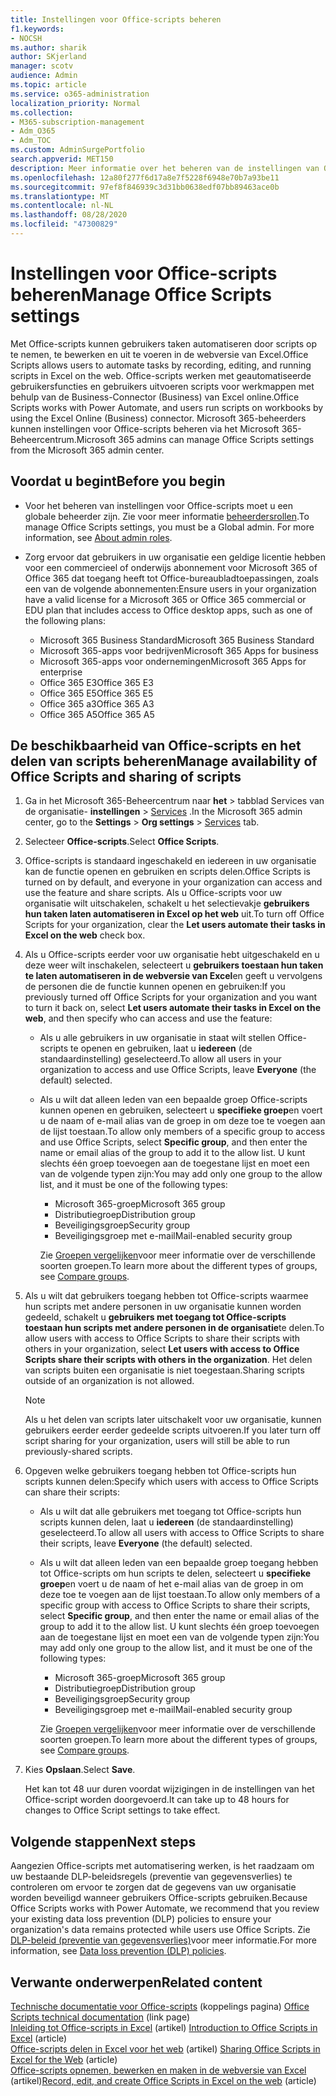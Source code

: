 ```yaml
---
title: Instellingen voor Office-scripts beheren
f1.keywords:
- NOCSH
ms.author: sharik
author: SKjerland
manager: scotv
audience: Admin
ms.topic: article
ms.service: o365-administration
localization_priority: Normal
ms.collection:
- M365-subscription-management
- Adm_O365
- Adm_TOC
ms.custom: AdminSurgePortfolio
search.appverid: MET150
description: Meer informatie over het beheren van de instellingen van Office-scripts voor gebruikers in uw organisatie.
ms.openlocfilehash: 12a80f277f6d17a8e7f5228f6948e70b7a93be11
ms.sourcegitcommit: 97ef8f846939c3d31bb0638edf07bb89463ace0b
ms.translationtype: MT
ms.contentlocale: nl-NL
ms.lasthandoff: 08/28/2020
ms.locfileid: "47300829"
---
```

# <a name="manage-office-scripts-settings"></a><span data-ttu-id="6dd27-103">Instellingen voor Office-scripts beheren</span><span class="sxs-lookup"><span data-stu-id="6dd27-103">Manage Office Scripts settings</span></span>

<span data-ttu-id="6dd27-104">Met Office-scripts kunnen gebruikers taken automatiseren door scripts op te nemen, te bewerken en uit te voeren in de webversie van Excel.</span><span class="sxs-lookup"><span data-stu-id="6dd27-104">Office Scripts‎ allows users to automate tasks by recording, editing, and running scripts in ‎Excel‎ on the web.</span></span> <span data-ttu-id="6dd27-105">Office-scripts werken met geautomatiseerde gebruikersfuncties en gebruikers uitvoeren scripts voor werkmappen met behulp van de Business-Connector (Business) van Excel online.</span><span class="sxs-lookup"><span data-stu-id="6dd27-105">‎Office Scripts‎ works with Power Automate, and users run scripts on workbooks by using the ‎Excel‎ Online (Business) connector.</span></span> <span data-ttu-id="6dd27-106">Microsoft 365-beheerders kunnen instellingen voor Office-scripts beheren via het Microsoft 365-Beheercentrum.</span><span class="sxs-lookup"><span data-stu-id="6dd27-106">Microsoft 365 admins can manage Office Scripts settings from the Microsoft 365 admin center.</span></span>

## <a name="before-you-begin"></a><span data-ttu-id="6dd27-107">Voordat u begint</span><span class="sxs-lookup"><span data-stu-id="6dd27-107">Before you begin</span></span>

- <span data-ttu-id="6dd27-108">Voor het beheren van instellingen voor Office-scripts moet u een globale beheerder zijn. Zie voor meer informatie [beheerdersrollen](../add-users/about-admin-roles.md).</span><span class="sxs-lookup"><span data-stu-id="6dd27-108">To manage Office Scripts settings, you must be a Global admin. For more information, see [About admin roles](../add-users/about-admin-roles.md).</span></span>

- <span data-ttu-id="6dd27-109">Zorg ervoor dat gebruikers in uw organisatie een geldige licentie hebben voor een commercieel of onderwijs abonnement voor Microsoft 365 of Office 365 dat toegang heeft tot Office-bureaubladtoepassingen, zoals een van de volgende abonnementen:</span><span class="sxs-lookup"><span data-stu-id="6dd27-109">Ensure users in your organization have a valid license for a Microsoft 365 or Office 365 commercial or EDU plan that includes access to Office desktop apps, such as one of the following plans:</span></span>

    - <span data-ttu-id="6dd27-110">Microsoft 365 Business Standard</span><span class="sxs-lookup"><span data-stu-id="6dd27-110">Microsoft 365 Business Standard</span></span>
    - <span data-ttu-id="6dd27-111">Microsoft 365-apps voor bedrijven</span><span class="sxs-lookup"><span data-stu-id="6dd27-111">Microsoft 365 Apps for business</span></span>
    - <span data-ttu-id="6dd27-112">Microsoft 365-apps voor ondernemingen</span><span class="sxs-lookup"><span data-stu-id="6dd27-112">Microsoft 365 Apps for enterprise</span></span>
    - <span data-ttu-id="6dd27-113">Office 365 E3</span><span class="sxs-lookup"><span data-stu-id="6dd27-113">Office 365 E3</span></span>
    - <span data-ttu-id="6dd27-114">Office 365 E5</span><span class="sxs-lookup"><span data-stu-id="6dd27-114">Office 365 E5</span></span>
    - <span data-ttu-id="6dd27-115">Office 365 a3</span><span class="sxs-lookup"><span data-stu-id="6dd27-115">Office 365 A3</span></span>
    - <span data-ttu-id="6dd27-116">Office 365 A5</span><span class="sxs-lookup"><span data-stu-id="6dd27-116">Office 365 A5</span></span>

## <a name="manage-availability-of-office-scripts-and-sharing-of-scripts"></a><span data-ttu-id="6dd27-117">De beschikbaarheid van Office-scripts en het delen van scripts beheren</span><span class="sxs-lookup"><span data-stu-id="6dd27-117">Manage availability of Office Scripts and sharing of scripts</span></span>

1. <span data-ttu-id="6dd27-118">Ga in het Microsoft 365-Beheercentrum naar **het** \> tabblad Services van de organisatie- **instellingen** \> <a href="https://go.microsoft.com/fwlink/p/?linkid=2053743" target="_blank">Services</a> .</span><span class="sxs-lookup"><span data-stu-id="6dd27-118">In the Microsoft 365 admin center, go to the **Settings** \> **Org settings** \> <a href="https://go.microsoft.com/fwlink/p/?linkid=2053743" target="_blank">Services</a> tab.</span></span>

2. <span data-ttu-id="6dd27-119">Selecteer **Office-scripts**.</span><span class="sxs-lookup"><span data-stu-id="6dd27-119">Select **Office Scripts**.</span></span>

3. <span data-ttu-id="6dd27-120">Office-scripts is standaard ingeschakeld en iedereen in uw organisatie kan de functie openen en gebruiken en scripts delen.</span><span class="sxs-lookup"><span data-stu-id="6dd27-120">Office Scripts is turned on by default, and everyone in your organization can access and use the feature and share scripts.</span></span> <span data-ttu-id="6dd27-121">Als u Office-scripts voor uw organisatie wilt uitschakelen, schakelt u het selectievakje **gebruikers hun taken laten automatiseren in Excel op het web** uit.</span><span class="sxs-lookup"><span data-stu-id="6dd27-121">To turn off Office Scripts for your organization, clear the **Let users automate their tasks in Excel on the web** check box.</span></span>

4. <span data-ttu-id="6dd27-122">Als u Office-scripts eerder voor uw organisatie hebt uitgeschakeld en u deze weer wilt inschakelen, selecteert u **gebruikers toestaan hun taken te laten automatiseren in de webversie van Excel**en geeft u vervolgens de personen die de functie kunnen openen en gebruiken:</span><span class="sxs-lookup"><span data-stu-id="6dd27-122">If you previously turned off Office Scripts for your organization and you want to turn it back on, select **Let users automate their tasks in Excel on the web**, and then specify who can access and use the feature:</span></span>

    - <span data-ttu-id="6dd27-123">Als u alle gebruikers in uw organisatie in staat wilt stellen Office-scripts te openen en gebruiken, laat u **iedereen** (de standaardinstelling) geselecteerd.</span><span class="sxs-lookup"><span data-stu-id="6dd27-123">To allow all users in your organization to access and use Office Scripts, leave **Everyone** (the default) selected.</span></span> 

    - <span data-ttu-id="6dd27-124">Als u wilt dat alleen leden van een bepaalde groep Office-scripts kunnen openen en gebruiken, selecteert u **specifieke groep**en voert u de naam of e-mail alias van de groep in om deze toe te voegen aan de lijst toestaan.</span><span class="sxs-lookup"><span data-stu-id="6dd27-124">To allow only members of a specific group to access and use Office Scripts, select **Specific group**, and then enter the name or email alias of the group to add it to the allow list.</span></span> <span data-ttu-id="6dd27-125">U kunt slechts één groep toevoegen aan de toegestane lijst en moet een van de volgende typen zijn:</span><span class="sxs-lookup"><span data-stu-id="6dd27-125">You may add only one group to the allow list, and it must be one of the following types:</span></span>
        - <span data-ttu-id="6dd27-126">Microsoft 365-groep</span><span class="sxs-lookup"><span data-stu-id="6dd27-126">Microsoft 365 group</span></span>
        - <span data-ttu-id="6dd27-127">Distributiegroep</span><span class="sxs-lookup"><span data-stu-id="6dd27-127">Distribution group</span></span>
        - <span data-ttu-id="6dd27-128">Beveiligingsgroep</span><span class="sxs-lookup"><span data-stu-id="6dd27-128">Security group</span></span>
        - <span data-ttu-id="6dd27-129">Beveiligingsgroep met e-mail</span><span class="sxs-lookup"><span data-stu-id="6dd27-129">Mail-enabled security group</span></span>
    
        <span data-ttu-id="6dd27-130">Zie [Groepen vergelijken](../create-groups/compare-groups.md)voor meer informatie over de verschillende soorten groepen.</span><span class="sxs-lookup"><span data-stu-id="6dd27-130">To learn more about the different types of groups, see [Compare groups](../create-groups/compare-groups.md).</span></span>

5. <span data-ttu-id="6dd27-131">Als u wilt dat gebruikers toegang hebben tot Office-scripts waarmee hun scripts met andere personen in uw organisatie kunnen worden gedeeld, schakelt u **gebruikers met toegang tot Office-scripts toestaan hun scripts met andere personen in de organisatie**te delen.</span><span class="sxs-lookup"><span data-stu-id="6dd27-131">To allow users with access to Office Scripts to share their scripts with others in your organization, select **Let users with access to Office Scripts share their scripts with others in the organization**.</span></span> <span data-ttu-id="6dd27-132">Het delen van scripts buiten een organisatie is niet toegestaan.</span><span class="sxs-lookup"><span data-stu-id="6dd27-132">Sharing scripts outside of an organization is not allowed.</span></span>
 
    > [!NOTE]
    > <span data-ttu-id="6dd27-133">Als u het delen van scripts later uitschakelt voor uw organisatie, kunnen gebruikers eerder eerder gedeelde scripts uitvoeren.</span><span class="sxs-lookup"><span data-stu-id="6dd27-133">If you later turn off script sharing for your organization, users will still be able to run previously-shared scripts.</span></span>
 
6. <span data-ttu-id="6dd27-134">Opgeven welke gebruikers toegang hebben tot Office-scripts hun scripts kunnen delen:</span><span class="sxs-lookup"><span data-stu-id="6dd27-134">Specify which users with access to Office Scripts can share their scripts:</span></span>
    
    - <span data-ttu-id="6dd27-135">Als u wilt dat alle gebruikers met toegang tot Office-scripts hun scripts kunnen delen, laat u **iedereen** (de standaardinstelling) geselecteerd.</span><span class="sxs-lookup"><span data-stu-id="6dd27-135">To allow all users with access to Office Scripts to share their scripts, leave **Everyone** (the default) selected.</span></span>

    - <span data-ttu-id="6dd27-136">Als u wilt dat alleen leden van een bepaalde groep toegang hebben tot Office-scripts om hun scripts te delen, selecteert u **specifieke groep**en voert u de naam of het e-mail alias van de groep in om deze toe te voegen aan de lijst toestaan.</span><span class="sxs-lookup"><span data-stu-id="6dd27-136">To allow only members of a specific group with access to Office Scripts to share their scripts, select **Specific group**, and then enter the name or email alias of the group to add it to the allow list.</span></span> <span data-ttu-id="6dd27-137">U kunt slechts één groep toevoegen aan de toegestane lijst en moet een van de volgende typen zijn:</span><span class="sxs-lookup"><span data-stu-id="6dd27-137">You may add only one group to the allow list, and it must be one of the following types:</span></span>
        - <span data-ttu-id="6dd27-138">Microsoft 365-groep</span><span class="sxs-lookup"><span data-stu-id="6dd27-138">Microsoft 365 group</span></span>
        - <span data-ttu-id="6dd27-139">Distributiegroep</span><span class="sxs-lookup"><span data-stu-id="6dd27-139">Distribution group</span></span>
        - <span data-ttu-id="6dd27-140">Beveiligingsgroep</span><span class="sxs-lookup"><span data-stu-id="6dd27-140">Security group</span></span>
        - <span data-ttu-id="6dd27-141">Beveiligingsgroep met e-mail</span><span class="sxs-lookup"><span data-stu-id="6dd27-141">Mail-enabled security group</span></span>
    
        <span data-ttu-id="6dd27-142">Zie [Groepen vergelijken](../create-groups/compare-groups.md)voor meer informatie over de verschillende soorten groepen.</span><span class="sxs-lookup"><span data-stu-id="6dd27-142">To learn more about the different types of groups, see [Compare groups](../create-groups/compare-groups.md).</span></span>

7. <span data-ttu-id="6dd27-143">Kies **Opslaan**.</span><span class="sxs-lookup"><span data-stu-id="6dd27-143">Select **Save**.</span></span>

    <span data-ttu-id="6dd27-144">Het kan tot 48 uur duren voordat wijzigingen in de instellingen van het Office-script worden doorgevoerd.</span><span class="sxs-lookup"><span data-stu-id="6dd27-144">It can take up to 48 hours for changes to Office Script settings to take effect.</span></span>

## <a name="next-steps"></a><span data-ttu-id="6dd27-145">Volgende stappen</span><span class="sxs-lookup"><span data-stu-id="6dd27-145">Next steps</span></span>

<span data-ttu-id="6dd27-146">Aangezien Office-scripts met automatisering werken, is het raadzaam om uw bestaande DLP-beleidsregels (preventie van gegevensverlies) te controleren om ervoor te zorgen dat de gegevens van uw organisatie worden beveiligd wanneer gebruikers Office-scripts gebruiken.</span><span class="sxs-lookup"><span data-stu-id="6dd27-146">Because Office Scripts works with Power Automate, we recommend that you review your existing data loss prevention (DLP) policies to ensure your organization's data remains protected while users use ‎Office Scripts‎.</span></span> <span data-ttu-id="6dd27-147">Zie [DLP-beleid (preventie van gegevensverlies)](/power-automate/prevent-data-loss)voor meer informatie.</span><span class="sxs-lookup"><span data-stu-id="6dd27-147">For more information, see [Data loss prevention (DLP) policies](/power-automate/prevent-data-loss).</span></span>

## <a name="related-content"></a><span data-ttu-id="6dd27-148">Verwante onderwerpen</span><span class="sxs-lookup"><span data-stu-id="6dd27-148">Related content</span></span>

<span data-ttu-id="6dd27-149">[Technische documentatie voor Office-scripts](/office/dev/scripts/) (koppelings pagina) </span><span class="sxs-lookup"><span data-stu-id="6dd27-149">[Office Scripts technical documentation](/office/dev/scripts/) (link page)</span></span>\
<span data-ttu-id="6dd27-150">[Inleiding tot Office-scripts in Excel](https://support.microsoft.com/office/9fbe283d-adb8-4f13-a75b-a81c6baf163a) (artikel) </span><span class="sxs-lookup"><span data-stu-id="6dd27-150">[Introduction to Office Scripts in Excel](https://support.microsoft.com/office/9fbe283d-adb8-4f13-a75b-a81c6baf163a) (article)</span></span>\
<span data-ttu-id="6dd27-151">[Office-scripts delen in Excel voor het web](https://support.microsoft.com/office/226eddbc-3a44-4540-acfe-fccda3d1122b) (artikel) </span><span class="sxs-lookup"><span data-stu-id="6dd27-151">[Sharing Office Scripts in Excel for the Web](https://support.microsoft.com/office/226eddbc-3a44-4540-acfe-fccda3d1122b) (article)</span></span>\
<span data-ttu-id="6dd27-152">[Office-scripts opnemen, bewerken en maken in de webversie van Excel](/office/dev/scripts/tutorials/excel-tutorial) (artikel)</span><span class="sxs-lookup"><span data-stu-id="6dd27-152">[Record, edit, and create Office Scripts in Excel on the web](/office/dev/scripts/tutorials/excel-tutorial) (article)</span></span>